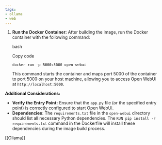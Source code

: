 ```yaml
---
tags:
- ollama
- web
---
```


1. **Run the Docker Container:** After building the image, run the Docker container with the following command:

    bash

    Copy code

    `docker run -p 5000:5000 open-webui`

    This command starts the container and maps port 5000 of the container to port 5000 on your host machine, allowing you to access Open WebUI at `http://localhost:5000`.

**Additional Considerations:**

- **Verify the Entry Point:** Ensure that the `app.py` file (or the specified entry point) is correctly configured to start Open WebUI.
- **Dependencies:** The `requirements.txt` file in the `open-webui` directory should list all necessary Python dependencies. The `RUN pip install -r requirements.txt` command in the Dockerfile will install these dependencies during the image build process.

[[Ollama]]